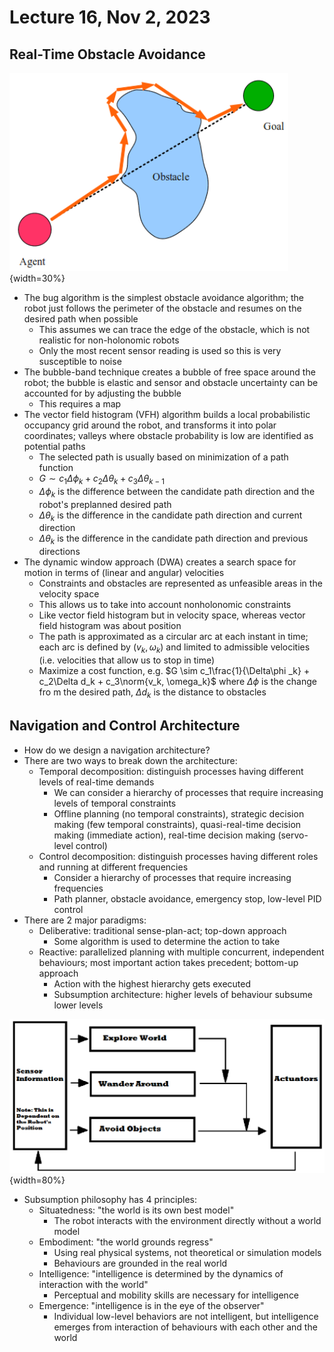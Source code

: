 # Lecture 16, Nov 2, 2023

## Real-Time Obstacle Avoidance

![Bug algorithm.](imgs/lec16_1.png){width=30%}

* The bug algorithm is the simplest obstacle avoidance algorithm; the robot just follows the perimeter of the obstacle and resumes on the desired path when possible
	* This assumes we can trace the edge of the obstacle, which is not realistic for non-holonomic robots
	* Only the most recent sensor reading is used so this is very susceptible to noise
* The bubble-band technique creates a bubble of free space around the robot; the bubble is elastic and sensor and obstacle uncertainty can be accounted for by adjusting the bubble
	* This requires a map
* The vector field histogram (VFH) algorithm builds a local probabilistic occupancy grid around the robot, and transforms it into polar coordinates; valleys where obstacle probability is low are identified as potential paths
	* The selected path is usually based on minimization of a path function
	* $G \sim c_1\Delta\phi _k + c_2\Delta\theta _k + c_3\Delta\theta _{k - 1}$
	* $\Delta\phi _k$ is the difference between the candidate path direction and the robot's preplanned desired path
	* $\Delta\theta _k$ is the difference in the candidate path direction and current direction
	* $\Delta\theta _k$ is the difference in the candidate path direction and previous directions
* The dynamic window approach (DWA) creates a search space for motion in terms of (linear and angular) velocities
	* Constraints and obstacles are represented as unfeasible areas in the velocity space
	* This allows us to take into account nonholonomic constraints
	* Like vector field histogram but in velocity space, whereas vector field histogram was about position
	* The path is approximated as a circular arc at each instant in time; each arc is defined by $(v_k, \omega _k)$ and limited to admissible velocities (i.e. velocities that allow us to stop in time)
	* Maximize a cost function, e.g. $G \sim c_1\frac{1}{\Delta\phi _k} + c_2\Delta d_k + c_3\norm{v_k, \omega_k}$ where $\Delta\phi$ is the change fro m the desired path, $\Delta d_k$ is the distance to obstacles

## Navigation and Control Architecture

* How do we design a navigation architecture?
* There are two ways to break down the architecture:
	* Temporal decomposition: distinguish processes having different levels of real-time demands
		* We can consider a hierarchy of processes that require increasing levels of temporal constraints
		* Offline planning (no temporal constraints), strategic decision making (few temporal constraints), quasi-real-time decision making (immediate action), real-time decision making (servo-level control)
	* Control decomposition: distinguish processes having different roles and running at different frequencies
		* Consider a hierarchy of processes that require increasing frequencies
		* Path planner, obstacle avoidance, emergency stop, low-level PID control
* There are 2 major paradigms:
	* Deliberative: traditional sense-plan-act; top-down approach
		* Some algorithm is used to determine the action to take
	* Reactive: parallelized planning with multiple concurrent, independent behaviours; most important action takes precedent; bottom-up approach
		* Action with the highest hierarchy gets executed
		* Subsumption architecture: higher levels of behaviour subsume lower levels

![Subsumption architecture is a type of reactive paradigm.](imgs/lec16_2.png){width=80%}

* Subsumption philosophy has 4 principles:
	* Situatedness: "the world is its own best model"
		* The robot interacts with the environment directly without a world model
	* Embodiment: "the world grounds regress"
		* Using real physical systems, not theoretical or simulation models
		* Behaviours are grounded in the real world
	* Intelligence: "intelligence is determined by the dynamics of interaction with the world"
		* Perceptual and mobility skills are necessary for intelligence
	* Emergence: "intelligence is in the eye of the observer"
		* Individual low-level behaviors are not intelligent, but intelligence emerges from interaction of behaviours with each other and the world

